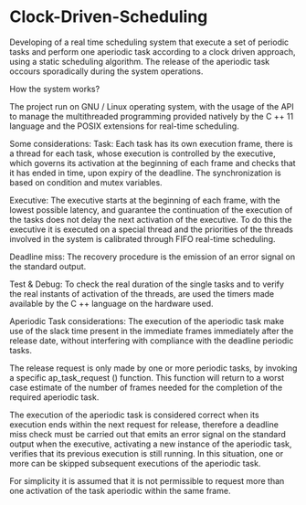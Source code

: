 # Clock-Driven-Scheduling
Developing of a real time scheduling system that  execute a set of periodic tasks and perform one aperiodic task according to a clock driven approach, using a static scheduling algorithm. The release of the aperiodic task occours sporadically during the system operations.

How the system works?

The project run on GNU / Linux operating system, with the usage of the API to manage the multithreaded programming provided natively by the C ++ 11 language and the POSIX extensions for real-time scheduling.

Some considerations:
Task: Each task has its own execution frame, there is a thread for each task, whose execution is controlled by the executive, which governs its activation at the beginning of each frame and checks that it has ended in time, upon expiry of the deadline. The synchronization is based on condition and mutex variables.

Executive: The executive starts at the beginning of each frame, with the lowest possible latency, and guarantee the continuation of the execution of the tasks does not delay the next activation of the executive. To do this the executive it is executed on a special thread and the priorities of the threads involved in the system is calibrated through FIFO real-time scheduling.

Deadline miss: The recovery procedure is the emission of an error signal on the standard output.

Test & Debug: To check the real duration of the single tasks and to verify the real instants of activation of the threads, are used the timers made available by the C ++ language on the hardware used.

Aperiodic Task considerations:
The execution of the aperiodic task make use of the slack time present in the immediate frames immediately after the release date, without interfering with compliance with the deadline periodic tasks.

The release request is only made by one or more periodic tasks, by invoking a specific ap_task_request () function. This function will return to a worst case estimate of the number of frames needed for the completion of the required aperiodic task. 

The execution of the aperiodic task is considered correct when its execution ends within the next request for release, therefore a deadline miss check must be carried out that emits an error signal on the standard output when the executive, activating a new instance of the aperiodic task, verifies that its previous execution is still running. In this situation, one or more can be skipped subsequent executions of the aperiodic task. 

For simplicity it is assumed that it is not permissible to request more than one activation of the task aperiodic within the same frame.
